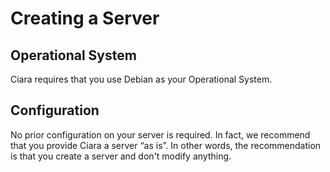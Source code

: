 # Creating a Server

## Operational System

Ciara requires that you use Debian as your Operational System.

## Configuration

No prior configuration on your server is required. In fact, we recommend that you provide Ciara a server “as is”. In other words, the recommendation is that you create a server and don't modify anything.
